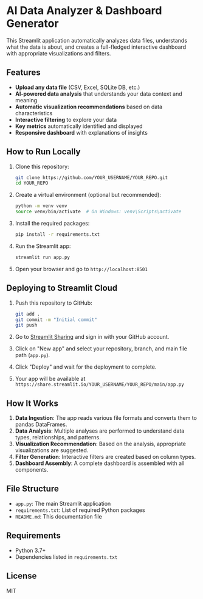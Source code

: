 # AI Data Analyzer & Dashboard Generator

This Streamlit application automatically analyzes data files, understands what the data is about, and creates a full-fledged interactive dashboard with appropriate visualizations and filters.

## Features

- **Upload any data file** (CSV, Excel, SQLite DB, etc.)
- **AI-powered data analysis** that understands your data context and meaning
- **Automatic visualization recommendations** based on data characteristics
- **Interactive filtering** to explore your data
- **Key metrics** automatically identified and displayed
- **Responsive dashboard** with explanations of insights

## How to Run Locally

1. Clone this repository:
   ```bash
   git clone https://github.com/YOUR_USERNAME/YOUR_REPO.git
   cd YOUR_REPO
   ```

2. Create a virtual environment (optional but recommended):
   ```bash
   python -m venv venv
   source venv/bin/activate  # On Windows: venv\Scripts\activate
   ```

3. Install the required packages:
   ```bash
   pip install -r requirements.txt
   ```

4. Run the Streamlit app:
   ```bash
   streamlit run app.py
   ```

5. Open your browser and go to `http://localhost:8501`

## Deploying to Streamlit Cloud

1. Push this repository to GitHub:
   ```bash
   git add .
   git commit -m "Initial commit"
   git push
   ```

2. Go to [Streamlit Sharing](https://share.streamlit.io/) and sign in with your GitHub account.

3. Click on "New app" and select your repository, branch, and main file path (`app.py`).

4. Click "Deploy" and wait for the deployment to complete.

5. Your app will be available at `https://share.streamlit.io/YOUR_USERNAME/YOUR_REPO/main/app.py`

## How It Works

1. **Data Ingestion**: The app reads various file formats and converts them to pandas DataFrames.
2. **Data Analysis**: Multiple analyses are performed to understand data types, relationships, and patterns.
3. **Visualization Recommendation**: Based on the analysis, appropriate visualizations are suggested.
4. **Filter Generation**: Interactive filters are created based on column types.
5. **Dashboard Assembly**: A complete dashboard is assembled with all components.

## File Structure

- `app.py`: The main Streamlit application
- `requirements.txt`: List of required Python packages
- `README.md`: This documentation file

## Requirements

- Python 3.7+
- Dependencies listed in `requirements.txt`

## License

MIT
